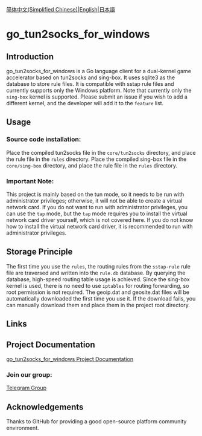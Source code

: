 [简体中文(Simplified Chinese)](./README.md)|[English](./README-en.md)|[日本語](./README-jp.md)

# go_tun2socks_for_windows

## Introduction

go_tun2socks_for_windows is a Go language client for a dual-kernel game accelerator based on tun2socks and sing-box. It uses sqlite3 as the database to store rule files. It is compatible with sstap rule files and currently supports only the Windows platform. Note that currently only the `sing-box` kernel is supported. Please submit an issue if you wish to add a different kernel, and the developer will add it to the `feature` list.

## Usage
### Source code installation:
Place the compiled tun2socks file in the `core/tun2socks` directory, and place the rule file in the `rules` directory.
Place the compiled sing-box file in the `core/sing-box` directory, and place the rule file in the `rules` directory.
### Important Note:
This project is mainly based on the tun mode, so it needs to be run with administrator privileges; otherwise, it will not be able to create a virtual network card. If you do not want to run with administrator privileges, you can use the `tap` mode, but the `tap` mode requires you to install the virtual network card driver yourself, which is not covered here. If you do not know how to install the virtual network card driver, it is recommended to run with administrator privileges.

## Storage Principle

The first time you use the `rules`, the routing rules from the `sstap-rule` rule file are traversed and written into the `rule.db` database. By querying the database, high-speed routing table usage is achieved.
Since the sing-box kernel is used, there is no need to use `iptables` for routing forwarding, so root permission is not required. The geoip.dat and geosite.dat files will be automatically downloaded the first time you use it. If the download fails, you can manually download them and place them in the project root directory.

## Links

## Project Documentation

[go_tun2socks_for_windows Project Documentation](https://github.com/theshdowaura/go_tun2socks_for_windows/wiki)


### Join our group:
[Telegram Group](https://t.me/gotun2socks/1)

## Acknowledgements

Thanks to GitHub for providing a good open-source platform community environment.